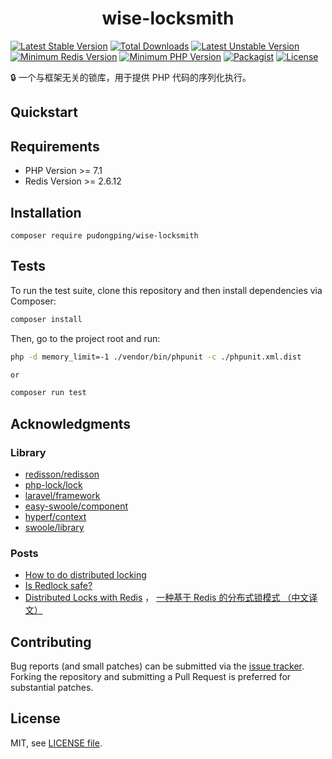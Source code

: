 <h1 align="center">wise-locksmith</h1>

<p align="center">

[![Latest Stable Version](https://poser.pugx.org/pudongping/wise-locksmith/v/stable.svg)](https://packagist.org/packages/pudongping/wise-locksmith) 
[![Total Downloads](https://poser.pugx.org/pudongping/wise-locksmith/downloads.svg)](https://packagist.org/packages/pudongping/wise-locksmith)
[![Latest Unstable Version](https://poser.pugx.org/pudongping/wise-locksmith/v/unstable.svg)](https://packagist.org/packages/pudongping/wise-locksmith)
[![Minimum Redis Version](http://img.shields.io/badge/redis-%3E%3D%202.6.12-cb4637.svg)](https://redis.io/commands/set/)
[![Minimum PHP Version](http://img.shields.io/badge/php-%3E%3D%207.1-8892BF.svg)](https://php.net/)
[![Packagist](https://img.shields.io/packagist/v/pudongping/wise-locksmith.svg)](https://github.com/pudongping/wise-locksmith)
[![License](https://img.shields.io/badge/license-MIT-blue)](https://packagist.org/packages/pudongping/wise-locksmith)

</p>

:lock: 一个与框架无关的锁库，用于提供 PHP 代码的序列化执行。

## Quickstart

## Requirements

- PHP Version >= 7.1
- Redis Version >= 2.6.12

## Installation

```shell
composer require pudongping/wise-locksmith
```

## Tests

To run the test suite, clone this repository and then install dependencies via Composer:

```sh
composer install
```

Then, go to the project root and run:

```bash
php -d memory_limit=-1 ./vendor/bin/phpunit -c ./phpunit.xml.dist

or 

composer run test

```

## Acknowledgments

### Library

- [redisson/redisson](https://github.com/redisson/redisson)
- [php-lock/lock](https://github.com/php-lock/lock)
- [laravel/framework](https://github.com/laravel/framework)
- [easy-swoole/component](https://github.com/easy-swoole/component)
- [hyperf/context](https://github.com/hyperf/context)
- [swoole/library](https://github.com/swoole/library)

### Posts

- [How to do distributed locking](https://martin.kleppmann.com/2016/02/08/how-to-do-distributed-locking.html)
- [Is Redlock safe?](http://antirez.com/news/101)
- [Distributed Locks with Redis](https://redis.io/docs/manual/patterns/distributed-locks/) ， [一种基于 Redis 的分布式锁模式
  （中文译文）](https://learnku.com/database/t/71960)

## Contributing

Bug reports (and small patches) can be submitted via the [issue tracker](https://github.com/pudongping/wise-locksmith/issues). Forking the repository and submitting a Pull Request is preferred for substantial patches.

## License

MIT, see [LICENSE file](LICENSE).
